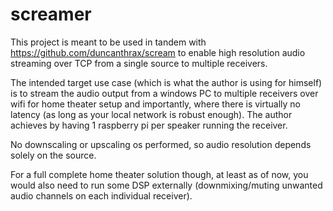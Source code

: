 # screamer
This project is meant to be used in tandem with https://github.com/duncanthrax/scream to enable high resolution audio streaming over TCP from a single source to multiple receivers.

The intended target use case (which is what the author is using for himself) is to stream the audio output from a windows PC to multiple receivers over wifi for home theater setup
and importantly, where there is virtually no latency (as long as your local network is robust enough). The author achieves by having 1 raspberry pi per speaker running the receiver.

No downscaling or upscaling os performed, so audio resolution depends solely on the source.

For a full complete home theater solution though, at least as of now, you would also need to run some DSP externally (downmixing/muting unwanted audio channels on each individual receiver).

